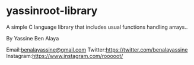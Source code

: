 # yassinroot-library
A simple C language library that includes usual functions handling arrays..


By Yassine Ben Alaya

Email:benalayassine@gmail.com
Twitter:https://twitter.com/benalayassine
Instagram:https://www.instagram.com/rooooot/
